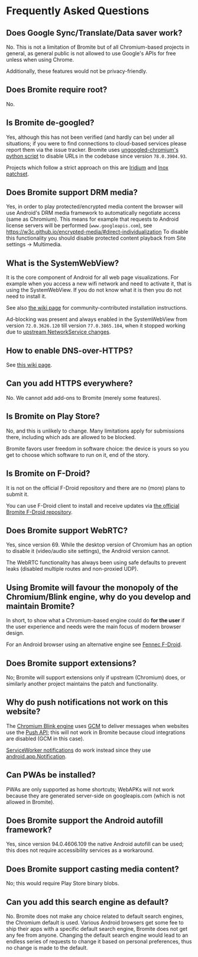 # Frequently Asked Questions

## Does Google Sync/Translate/Data saver work?
No.
This is not a limitation of Bromite but of all Chromium-based projects in general, as general public is not allowed to use Google's APIs for free unless when using Chrome.

Additionally, these features would not be privacy-friendly.

## Does Bromite require root?
No.

## Is Bromite de-googled?

Yes, although this has not been verified (and hardly can be) under all situations; if you were to find connections to cloud-based services please report them via the issue tracker.
Bromite uses [ungoogled-chromium's python script](https://github.com/Eloston/ungoogled-chromium/blob/master/utils/domain_substitution.py) to disable URLs in the codebase since version `78.0.3904.93`.

Projects which follow a strict approach on this are [Iridium](https://iridiumbrowser.de/) and [Inox patchset](https://github.com/gcarq/inox-patchset).

## Does Bromite support DRM media?

Yes, in order to play protected/encrypted media content the browser will use Android's DRM media framework to automatically negotiate access (same as Chromium).
This means for example that requests to Android license servers will be performed (`www.googleapis.com`), see https://w3c.github.io/encrypted-media/#direct-individualization
To disable this functionality you should disable protected content playback from Site settings -> Multimedia.

## What is the SystemWebView?
It is the core component of Android for all web page visualizations. For example when you access a new wifi network and need to activate it, that is using the SystemWebView. If you do not know what it is then you do not need to install it.

See also [the wiki page](https://github.com/bromite/bromite/wiki/Installing-SystemWebView) for community-contributed installation instructions.

Ad-blocking was present and always enabled in the SystemWebView from version `72.0.3626.120` till version `77.0.3865.104`, when it stopped working due to [upstream NetworkService changes](https://docs.google.com/document/d/1TZEuPvr2KAbP4_TZpuuwtEEArQsyAkc2HDu68l66YwU/edit?ts=598244df#heading=h.ougoi5i6508y).

## How to enable DNS-over-HTTPS?

See [this wiki page](https://github.com/bromite/bromite/wiki/Enabling-DNS-over-HTTPS).

## Can you add HTTPS everywhere?
No.
We cannot add add-ons to Bromite (merely some features).

## Is Bromite on Play Store?
No, and this is unlikely to change. Many limitations apply for submissions there, including which ads are allowed to be blocked.

Bromite favors user freedom in software choice: the device is yours so you get to choose which software to run on it, end of the story.

## Is Bromite on F-Droid?
It is not on the official F-Droid repository and there are no (more) plans to submit it.

You can use F-Droid client to install and receive updates via [the official Bromite F-Droid repository](https://www.bromite.org/fdroid).

## Does Bromite support WebRTC?
Yes, since version 69. While the desktop version of Chromium has an option to disable it (video/audio site settings), the Android version cannot.

The WebRTC functionality has always been using safe defaults to prevent leaks (disabled multiple routes and non-proxied UDP).

## Using Bromite will favour the monopoly of the Chromium/Blink engine, why do you develop and maintain Bromite?
In short, to show what a Chromium-based engine could do **for the user** if the user experience and needs were the main focus of modern browser design.

For an Android browser using an alternative engine see [Fennec F-Droid](https://f-droid.org/en/packages/org.mozilla.fennec_fdroid/).

## Does Bromite support extensions?
No; Bromite will support extensions only if upstream (Chromium) does, or similarly another project maintains the patch and functionality.

## Why do push notifications not work on this website?

The [Chromium Blink engine](https://www.chromium.org/blink) uses [GCM](https://en.wikipedia.org/wiki/Google_Cloud_Messaging) to deliver messages
when websites use the [Push API](https://w3c.github.io/push-api/); this will not work in Bromite because cloud integrations are disabled (GCM in this case).

[ServiceWorker notifications](https://developer.mozilla.org/en-US/docs/Web/API/ServiceWorkerRegistration/showNotification) do work instead since they use
[android.app.Notification](https://developer.android.com/guide/topics/ui/notifiers/notifications).

## Can PWAs be installed?

PWAs are only supported as home shortcuts; WebAPKs will not work because they are generated server-side on googleapis.com (which is not allowed in Bromite).

## Does Bromite support the Android autofill framework?

Yes, since version 94.0.4606.109 the native Android autofill can be used; this does not require accessibility services as a workaround.

## Does Bromite support casting media content?

No; this would require Play Store binary blobs.

## Can you add this search engine as default?
No.
Bromite does not make any choice related to default search engines, the Chromium default is used.
Various Android browsers get some fee to ship their apps with a specific default search engine, Bromite does not get any fee from anyone.
Changing the default search engine would lead to an endless series of requests to change it based on personal preferences, thus no change is made to the default.
